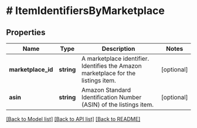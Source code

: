 # # ItemIdentifiersByMarketplace

## Properties

Name | Type | Description | Notes
------------ | ------------- | ------------- | -------------
**marketplace_id** | **string** | A marketplace identifier. Identifies the Amazon marketplace for the listings item. | [optional]
**asin** | **string** | Amazon Standard Identification Number (ASIN) of the listings item. | [optional]

[[Back to Model list]](../../README.md#models) [[Back to API list]](../../README.md#endpoints) [[Back to README]](../../README.md)

